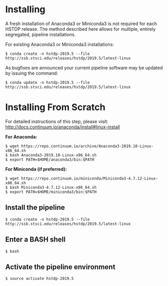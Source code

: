 # Installing

A fresh installation of Anaconda3 or Miniconda3 is not required for each HSTDP release. The method described here allows for multiple, entirely segregated, pipeline installations.

For existing Anaconda3 or Miniconda3 installations:

```
$ conda create -n hstdp-2019.5 --file http://ssb.stsci.edu/releases/hstdp/2019.5/latest-linux
```

As bugfixes are announced your current pipeline software may be updated by issuing the command:

```
$ conda update -n hstdp-2019.5 --file http://ssb.stsci.edu/releases/hstdp/2019.5/latest-linux
```

# Installing From Scratch

For detailed instructions of this step, please visit: http://docs.continuum.io/anaconda/install#linux-install

**For Anaconda:**

```
$ wget https://repo.continuum.io/archive/Anaconda3-2019.10-Linux-x86_64.sh
$ bash Anaconda3-2019.10-Linux-x86_64.sh
$ export PATH=$HOME/anaconda3/bin:$PATH
```

**For Miniconda (if preferred):**

```
$ wget https://repo.continuum.io/miniconda/Miniconda3-4.7.12-Linux-x86_64.sh
$ bash Miniconda3-4.7.12-Linux-x86_64.sh
$ export PATH=$HOME/miniconda3/bin:$PATH
```

## Install the pipeline

```
$ conda create -n hstdp-2019.5 --file http://ssb.stsci.edu/releases/hstdp/2019.5/latest-linux
```

## Enter a BASH shell

```
$ bash
```

## Activate the pipeline environment

```
$ source activate hstdp-2019.5
```
